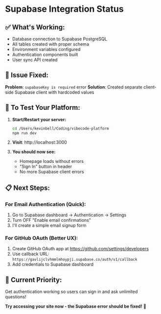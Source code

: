# Supabase Integration Status

## ✅ **What's Working:**
- Database connection to Supabase PostgreSQL
- All tables created with proper schema
- Environment variables configured
- Authentication components built
- User sync API created

## 🔧 **Issue Fixed:**
**Problem**: `supabaseKey is required` error
**Solution**: Created separate client-side Supabase client with hardcoded values

## 🧪 **To Test Your Platform:**

1. **Start/Restart your server:**
   ```bash
   cd /Users/kevinbell/Coding/vibecode-platform
   npm run dev
   ```

2. **Visit**: http://localhost:3000

3. **You should now see:**
   - Homepage loads without errors
   - "Sign In" button in header
   - No more Supabase client errors

## 📋 **Next Steps:**

### **For Email Authentication (Quick):**
1. Go to Supabase dashboard → Authentication → Settings
2. Turn OFF "Enable email confirmations" 
3. I'll create a simple email signup form

### **For GitHub OAuth (Better UX):**
1. Create GitHub OAuth app at https://github.com/settings/developers
2. Use callback URL: `https://gavlijclvhmmlmhoypji.supabase.co/auth/v1/callback`
3. Add credentials to Supabase dashboard

## 🎯 **Current Priority:**
Get authentication working so users can sign in and ask unlimited questions!

**Try accessing your site now - the Supabase error should be fixed!** 🚀